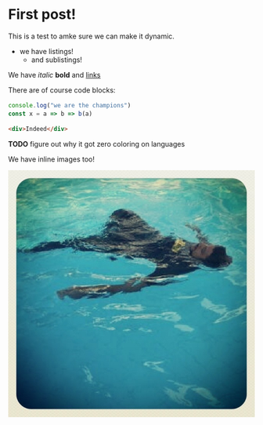 # First post!

This is a test to amke sure we can make it dynamic.

- we have listings!
  - and sublistings!

We have _italic_ **bold** and [links](https://github.com/chjj/marked)

There are of course code blocks:

```javascript
console.log("we are the champions")
const x = a => b => b(a)
```

```html
<div>Indeed</div>
```

**TODO** figure out why it got zero coloring on languages

We have inline images too!

![picture_10.jpg](assets/profile-pics/picture_10.jpg)